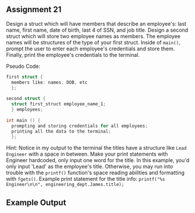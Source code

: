 ## Assignment 21
Design a struct which will have members that describe an employee's: last name, first name, date of birth, last 4 of SSN, and job title. Design a second struct which will store two employee names as members. The employee names will be structures of the type of your first struct. Inside of `main()`, prompt the user to enter each employee's credentials and store them. Finally, print the employee's credentials to the terminal.

Pseudo Code:
```c
first struct {
  members like: names, DOB, etc
  };
  
second struct {
  struct first_struct employee_name_1;
  } employees;
  
int main () {
  prompting and storing credentials for all employees;
  printing all the data to the terminal;
  };
```

Hint: Notice in my output to the terminal the titles have a structure like `Lead Engineer` with a space in between. Make your print statements with <space> Engineer hardcoded, only input one word for the title. In this example, you'd only input 'Lead' as the employee's title. Otherwise, you may run into trouble with the `printf()` function's space reading abilities and formatting with `fgets()`. Example print statement for the title info: `printf("%s Engineer\n\n", engineering_dept.James.title);`
  
## Example Output

